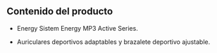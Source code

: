 ## Contenido del producto


* Energy Sistem Energy MP3 Active Series.

* Auriculares deportivos adaptables y brazalete deportivo ajustable. 

